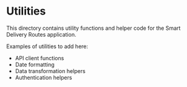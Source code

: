 # Utilities

This directory contains utility functions and helper code for the Smart Delivery Routes application.

Examples of utilities to add here:
- API client functions
- Date formatting
- Data transformation helpers
- Authentication helpers
